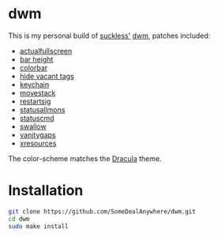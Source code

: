 # dwm
This is my personal build of [suckless'](https://suckless.org/) [dwm](https://dwm.suckless.org/), patches included:

- [actualfullscreen](https://dwm.suckless.org/patches/actualfullscreen/)
- [bar height](https://dwm.suckless.org/patches/bar_height/)
- [colorbar](https://dwm.suckless.org/patches/colorbar/)
- [hide vacant tags](https://dwm.suckless.org/patches/hide_vacant_tags/)
- [keychain](https://dwm.suckless.org/patches/keychain/)
- [movestack](https://dwm.suckless.org/patches/movestack/)
- [restartsig](https://dwm.suckless.org/patches/restartsig/)
- [statusallmons](https://dwm.suckless.org/patches/statusallmons/)
- [statuscmd](https://dwm.suckless.org/patches/statuscmd/)
- [swallow](https://dwm.suckless.org/patches/swallow/)
- [vanitygaps](https://dwm.suckless.org/patches/vanitygaps/)
- [xresources](https://dwm.suckless.org/patches/xresources/)

The color-scheme matches the [Dracula](https://draculatheme.com/) theme.

# Installation 
````bash
git clone https://github.com/SomeDealAnywhere/dwm.git
cd dwm
sudo make install
````
